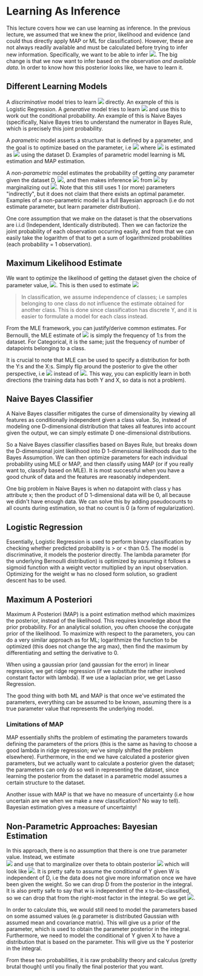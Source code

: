 # Learning As Inference
This lecture covers how we can use learning as inference. In the previous lecture, we assumed that we knew the prior, 
likelihood and evidence (and could thus directly apply MAP or ML for classification). However, these are not always 
readily available and must be calculated before trying to infer new information. Specifically, we want to be able to infer
<img src="https://render.githubusercontent.com/render/math?math=Pr(y|x,D)">. The big change is that we now want to 
infer based on the observation *and available data*. In order to know how this posterior looks like, we have to learn 
it.

## Different Learning Models
A *discriminative* model tries to learn 
<img src="https://render.githubusercontent.com/render/math?math=Pr(y|x,D)">
directly. An example of this is Logistic Regression. A *generative* model tries to learn 
<img src="https://render.githubusercontent.com/render/math?math=Pr(y,x|D)">
and use this to work out the conditional probability. An example of this is Naive Bayes (specifically, Naive Bayes tries
to understand the numerator in Bayes Rule, which is precisely this joint probability.

A *parametric* model asserts a structure that is defined by a parameter, and the goal is to optimize based on the 
parameter, i.e 
<img src="https://render.githubusercontent.com/render/math?math=Pr(y|x,\theta)"> 
where 
<img src="https://render.githubusercontent.com/render/math?math=\theta">
is estimated as 
<img src="https://render.githubusercontent.com/render/math?math=\hat{\theta}">
using the dataset D. Examples of parametric model learning is ML estimation and MAP estimation.

A *non-parametric* model estimates the probability of getting *any* parameter given the dataset D, 
<img src="https://render.githubusercontent.com/render/math?math=Pr(\theta|D)">,
and then makes inference <img src="https://render.githubusercontent.com/render/math?math=Pr(y|x,D)">
from 
<img src="https://render.githubusercontent.com/render/math?math=Pr(y|x,\theta,D)Pr(\theta|D)">
by marginalizing out <img src="https://render.githubusercontent.com/render/math?math=\theta">. Note that this still 
uses 1 (or more) parameters "indirectly", but it does not claim that there exists an optimal parameter. Examples 
of a non-parametric model is a full Bayesian approach (i.e do not estimate parameter, but learn parameter distribution).

One core assumption that we make on the dataset is that the observations are i.i.d (Independent, Identically distributed).
Then we can factorize the joint probability of each observation occurring easily, and from that we can easily take the 
logarithm of that to get a sum of logarithmized probabilities (each probability = 1 observation).

## Maximum Likelihood Estimate
We want to optimize the likelihood of getting the dataset given the choice of parameter value, 
<img src="https://render.githubusercontent.com/render/math?math=\theta_{ML}=arg\ max\ P(D|\theta)">.
This is then used to estimate <img src="https://render.githubusercontent.com/render/math?math=Pr(y|x,D)\approx Pr(y|x,\theta_{ML})">

> In classification, we assume independence of classes; i.e samples belonging to one class do not influence the estimate 
> obtained for another class. This is done since classification has discrete Y, and it is easier to formulate a model for each 
> class instead. <!--For instance, just because one class is more common than another, it should impact the probability 
> of predicting a class, but we assume that it doesn't for the sake of parameter estimation. However we may still take the 
> prior into consideration during classification (if we use MAP instead of ML for classification); the prior is however disregarded during parameter estimation.-->

From the MLE framework, you can justify/derive common estimates. For Bernoulli, the MLE estimate of 
<img src="https://render.githubusercontent.com/render/math?math=\lambda">
is simply the frequency of 1:s from the dataset. For Categorical, it is the same; just the frequency of 
number of datapoints belonging to a class.

It is crucial to note that MLE can be used to specify a distribution for both the Y:s and the X:s. Simply flip around 
the posterior to give the other perspective, i.e
<img src="https://render.githubusercontent.com/render/math?math=Pr(x|y,\theta)">
instead of 
<img src="https://render.githubusercontent.com/render/math?math=Pr(y|x,\theta)">.
This way, you can explicitly learn in both directions (the training data has both Y and X, so data is not a problem).

## Naive Bayes Classifier
A Naive Bayes classifier mitigates the curse of dimensionality by viewing all features as conditionally independent given 
a class value. So, instead of modeling one D-dimensional distribution that takes all features into account given the 
output, we can simply estimate D one-dimensional distributions.

So a Naive Bayes classifier classifies based on Bayes Rule, but breaks down the D-dimensional joint likelihood into 
D 1-dimensional likelihoods due to the Bayes Assumption. We can then optimize parameters for each individual probability
using MLE or MAP, and then classify using MAP (or if you really want to, classify based on MLE). It is most successful 
when you have a good chunk of data and the features are reasonably independent.

One big problem in Naive Bayes is when no datapoint with class y has attribute x; then the product of D 1-dimensional 
data will be 0, all because we didn't have enough data. We can solve this by adding pseudocounts to all counts during 
estimation, so that no count is 0 (a form of regularization).

## Logistic Regression
Essentially, Logistic Regression is used to perform binary classification by checking whether predicted probability
is > or < than 0.5. The model is discriminative, it models the posterior directly. The lambda parameter (for the
underlying Bernoulli distribution) is optimized by assuming it follows a sigmoid function with a weight vector multiplied 
by an input observation. Optimizing for the weight w has no closed form solution, so gradient descent has to be used.

## Maximum A Posteriori
Maximum A Posteriori (MAP) is a point estimation method which maximizes the posterior, instead of the likelihood. This requires 
knowledge about the prior probability. For an analytical solution, you often choose the conjugate prior of the likelihood. To 
maximize with respect to the parameters, you can do a very similar approach as for ML; logarithmize the function to be optimized
(this does not change the arg max), then find the maximum by differentiating and setting the derivative to 0.

When using a gaussian prior (and gaussian for the error) in linear regression, we get ridge regression (if we substitute the rather
involved constant factor with lambda). If we use a laplacian prior, we get Lasso Regression.

The good thing with both ML and MAP is that once we've estimated the parameters, everything can be assumed to be known, assuming 
there is a true parameter value that represents the underlying model.

### Limitations of MAP
MAP essentially shifts the problem of estimating the parameters towards defining the parameters of the priors (this is the same as 
having to choose a good lambda in ridge regression; we've simply shifted the problem elsewhere). Furthermore, in the end we have 
calculated a posterior given parameters, but we actually want to calculate a posterior given the dataset; the parameters can only 
do so well in representing the dataset, since learning the posterior from the dataset in a parametric model assumes a certain 
structure to the dataset.

Another issue with MAP is that we have no measure of uncertainty (i.e how uncertain are we when we make a new classification? No way 
to tell). Bayesian estimation gives a measure of uncertainty!

## Non-Parametric Approaches: Bayesian Estimation
In this approach, there is no assumption that there is one true parameter value. Instead, we estimate  
<img src="https://render.githubusercontent.com/render/math?math=Pr(\theta|D)">
and use that to marginalize over theta to obtain posterior
<img src="https://render.githubusercontent.com/render/math?math=Pr(y|x,\theta)">
which will look like 
<img src="https://render.githubusercontent.com/render/math?math=Pr(y|x,D)=\int_{\theta \in \Theta}Pr(y|x,\theta,D)Pr(\theta|x, D)d\theta">. It is pretty safe to assume the conditional of Y given W is independent of D, i.e 
the data does not give more information once we have been given the weight. So we can drop D from the posterior in the integral. It is 
also pretty safe to say that w is independent of the x to-be-classified, so we can drop that from the right-most factor in the integral. 
So we get
<img src="https://render.githubusercontent.com/render/math?math=Pr(y|x,D)=\int_{\theta \in \Theta}Pr(y|x,\theta)Pr(\theta|D)d\theta">.

In order to calculate this, we would still need to model the parameters based on some assumed values (e.g parameter is distributed Gaussian
with assumed mean and covariance matrix). This will give us a prior of the parameter, which is used to obtain the parameter posterior in the integral. Furthermore, we need to model the conditional 
of Y given X to have a distribution that is based on the parameter. This will give us the Y posterior in the integral. 

From these two probabilities, it is raw probability theory and calculus (pretty brutal though) until you finally the final posterior that you want.
